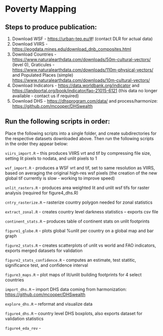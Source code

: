 # Poverty Mapping

## Steps to produce publication:

1. Download WSF - https://urban-tep.eu/#! (contact DLR for actual data)
2. Download VIIRS - https://eogdata.mines.edu/download_dnb_composites.html
3. Download Countries - https://www.naturalearthdata.com/downloads/50m-cultural-vectors/ (level 0), Graticules - https://www.naturalearthdata.com/downloads/110m-physical-vectors/ and Populated Places (simple) https://www.naturalearthdata.com/downloads/10m-cultural-vectors/
4. Download Indicators -	https://data.worldbank.org/indicator and	https://landportal.org/book/indicator/fao-21015-6121 (this data no longer available - contact us if required)
5. Download DHS - https://dhsprogram.com/data/ and process/harmonize: https://github.com/mcooper/DHSwealth


## Run the following scripts in order:

Place the following scripts into a single folder, and create subdirectories for the respective datasets downloaded above. Then run the following scripts in the order they appear below:

`viirs_import.R` – this produces VIIRS vrt and tif by compressing file size, setting lit pixels to nodata, and unlit pixels to 1

`wsf_import.R` - produces a WSF vrt and tif, set to same resolution as VIIRS, based on averaging the original high-res wsf pixels (the creation of the new global tif currently is slow - working to improve speed)

`unlit_rasters.R` - produces area weighted lit and unlit wsf tifs for raster analysis (required for figure4_dhs.R)

`cntry_rasterize.R` – rasterize country polygon needed for zonal statistics

`extract_zonal.R` - creates country level darkness statistics – exports csv file

`continent_stats.R` – produces table of continent stats on unlit footprints

`figure1_globe.R` - plots global %unlit per country on a global map and bar graph

`figure2_stats.R` – creates scatterplots of unlit vs world and FAO indicators, exports merged datasets for validation

`figure2_stats_confidence.R` - computes an estimate, test statitic, significance test, and confidence interval 

`figure3_maps.R` – plot maps of lit/unlit building footprints for 4 select countries

``import_dhs.R`` – import DHS data coming from harmonization: https://github.com/mcooper/DHSwealth

``explore_dhs.R`` – reformat and visualize data

``figure4_dhs.R`` – country level DHS boxplots, also exports dataset for validation statistics

``figure4_eda_rev`` - 

